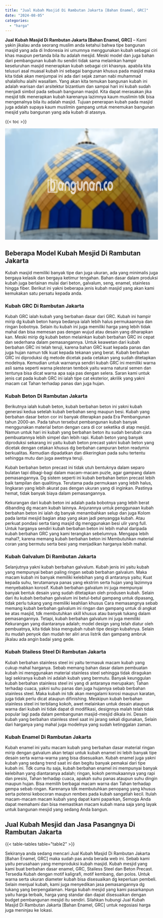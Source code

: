 ```yaml
---
title: "Jual Kubah Masjid Di Rambutan Jakarta [Bahan Enamel, GRC]"
date: "2024-08-05"
categories: 
  - "harga"
---
```


**Jual Kubah Masjid Di Rambutan Jakarta \[Bahan Enamel, GRC\]** – Kami yakin jikalau anda seorang muslim anda ketahui bahwa tipe bangunan masjid yang ada di Indonesia ini umumnya menggunakan kubah sebagai ciri khas maupun pertanda bila itu adalah mesjid. Meski model dan juga bahan dari pembangunan kubah itu sendiri tidak sama melainkan hampir keseluruhan masjid menerapkan kubah sebagai ciri khasnya. apabila kita telusuri asal muasal kubah ini sebagai bangunan khusus pada masjid maka kita tidak akan menjumpai ini ada dari sejak zaman nabi muhammad shalallohu alaihi wasallam. Yang akan kita temukan bangunan kubah ini adalah warisan dari arsitektur bizantium dan sampai hari ini kubah sudah menjadi simbol pada sebuah bangunan masjid. Kita dapat merasakan jika mesjid tdk menerapkan kubah karenanya lazimnya kaum muslimin tdk bisa mengenalnya bila itu adalah masjid. Tujuan penerapan kubah pada masjid juga adalah supaya kaum muslimin gampang untuk menemukan bangunan mesjid yaitu bangunan yang ada kubah di atasnya.

{{< toc >}}

![Jual Kubah Masjid Di Rambutan Jakarta [Bahan Enamel, GRC]](/images/jual-kubah-masjid-45.png)

## Beberapa Model Kubah Mesjid Di Rambutan Jakarta

Kubah masjid memiliki banyak tipe dan juga ukuran, ada yang minimalis juga bergaya kelasik dan bergaya ketimur tengahan. Bahan dasar dalam produksi kubah juga berlainan mulai dari beton, galvalum, seng, enamel, stainless hingga fiber. Berikut ini yakni beberapa jenis kubah masjid yang akan kami kemukakan satu persatu kepada anda.

### Kubah GRC Di Rambutan Jakarta

Kubah GRC ialah kubah yang berbahan dasar dari GRC. Kubah ini hampir mirip dg kubah beton hanya bedanya ialah lebih halus permukaannya dan ringan bobotnya. Selain itu kubah ini juga memiliki harga yang lebih tidak mahal dan bisa memesan pas dengan wujud atau desain yang diharapkan kan. Meski mirip dg kubah beton melainkan kubah berbahan GRC ini cepat dan sederhana dalam pemasangannya. Untuk keawetan dari kubah berbahan GRC ini telah teruji, karena bahan GRC kuat kepada panas dan juga hujan namun tdk kuat kepada tekanan yang berat. Kubah berbahan GRC ini diproduksi dg metode dicetak pada cetakan yang sudah ditetapkan modelnya. Kemudian untuk warnanya sendiri kubah GRC ini memiliki warna asli sama seperti warna plesteran tembok yaitu warna natural semen dan tentunya bisa dicat warna apa saja pas dengan selera. Saran kami untuk jenis cat pada kubah GRC ini ialah tipe cat eksterior, akrilik yang yakni macam cat Tahan terhadap panas dan juga hujan.

### Kubah Beton Di Rambutan Jakarta

Berikutnya ialah kubah beton, kubah berbahan beton ini yakni kubah generasi kedua setelah kubah berbahan seng maupun besi. Kubah yang berbahan dasar beton cor ini banyak diterapkan pada Era Pembangunan tahun 2000-an. Pada tahun tersebut pembangunan kubah banyak menggunakan material beton dengan cara di cor seketika di atap mesjid. Namun untuk hari ini kubah yang berbahan beton itu sudah berubah cara pembuatannya lebih simpel dan lebih rapi. Kubah beton yang banyak diproduksi sekarang ini yaitu kubah beton precast yakni kubah beton yang dicetak dengan cetakan khusus dg berbahan campuran beton readymix berkualitas. Kemudian dipadatkan dan dikeringkan pada suhu tertentu sehingga mutu dan juga awetnya teruji.

Kubah berbahan beton precast ini tidak utuh bentuknya dalam separo bulatan tapi dibagi-bagi dalam macam-macam puzle, agar gampang dalam pemasangannya. Dg sistem seperti ini kubah berbahan beton precast lebih baik tampilan dan qualitinya. Terutama pada permukaan yang lebih halus, lingkaran yang lebih akurat pas dengan ukuran yang di inginkan. Pastinya hemat, tidak banyak biaya dalam pemasangannya.

Kekurangan dari kubah beton ini adalah pada bobotnya yang lebih berat dibanding dg macam kubah lainnya. Anjurannya untuk penggunaan kubah berbahan beton ini ialah dg banyak menambahkan selup dan juga Kolom pada lantai mesjid bagian atap yang akan jadi penyangga kubah. Atau perkuat pondasi serta tiang masjid dg menggunakan besi ulir yang full. Untuk harganya sendiri kubah berbahan beton ini lebih mahal daripada kubah berbahan GRC yang kami terangkan sebelumnya. Mengapa lebih mahal?, karena memang kubah berbahan beton ini Membutuhkan material coran yang bermutu serta besi yang menjadikan harganya lebih mahal.

### Kubah Galvalum Di Rambutan Jakarta

Selanjutnya yakni kubah berbahan galvalum. Kubah jenis ini yaitu kubah yang mempunyai beban paling ringan sebab berbahan galvalum. Maka macam kubah ini banyak memiliki kelebihan yang di antaranya yaitu; Kuat kepada suhu, terutamanya panas yang ekstrim serta hujan yang lazimnya menyebabkan korosif. Kubah berbahan galvalum ini juga mempunyai banyak bentuk desain yang sudah ditetapkan oleh produsen kubah. Selain dari itu kubah berbahan galvalum ini betul-betul gampang untuk dipasang, tidak perlu tukang yang memiliki keahlian khusus Cara memasangnya sebab memang kubah berbahan galvalum ini ringan dan gampang untuk di angkat ke atas masjid, tdk membutuhkan skill khusus atau banyak tukang dalam pemasangannya. Tetapi, kubah berbahan galvalum ini juga memiliki Kekurangan yang diantaranya adalah; model design yang telah diatur oleh pembuatnya, kita tidak bisa mengubah rubah tipe design kubahnya. Selain itu mudah penyok dan mudah ter aliri arus listrik dan gampang ambruk jikalau ada angin badai yang gede.

### Kubah Stailess Steel Di Rambutan Jakarta

Kubah berbahan stainless steel ini yaitu termasuk macam kubah yang cukup mahal harganya. Sebab memang bahan dasar dalam pembuatan kubah ini menggunakan material stainless steel sehingga tidak diragukan lagi sekiranya kubah ini adalah kubah yang bermutu. Banyak keunggulan kubah berbahan stainless steel ini yang di antaranya merupakan; Tahan terhadap cuaca, yakni suhu panas dan juga hujannya sebab berbahan stainless steel. Maka kubah ini tdk akan mengalami korosi maupun karatan, juga tidak perlu dicat ataupun difinishing. Meskipun kubah berbahan stainless steel ini terbilang kokoh, awet melainkan untuk desain ataupun warna dari kubah ini tidak dapat di modifikasi, designnya malah telah tidak popular lagi pada dalam pembangunan masjid-mesjid dikala ini. Desain kubah yang berbahan stainless steel saat ini jarang sekali digunakan, Selain dari harganya yang mahal juga modelnya yang sudah ketinggalan zaman.

### Kubah Enamel Di Rambutan Jakarta

Kubah enamel ini yaitu macam kubah yang berbahan dasar material ringan mirip dengan galvalum akan tetapi untuk kubah enamel ini lebih banyak tipe desain serta warna-warna yang bisa disesuaikan. Kubah enamel juga yakni kubah yang sedang trend saat ini dan begitu banyak pemakai dari tipe kubah ini. Tdk cuma itu saja, kubah berbahan enamel ini mempunyai banyak kelebihan yang diantaranya adalah; ringan, kokoh permukaannya yang rapi dan presisi, Tahan terhadap cuaca, apakah suhu panas ataupun suhu dingin maupun hujan. Bisa memilih berbagai macam warna dan Tahan terhadap gempa sebab ringan. Karenanya tdk membutuhkan penopang yang khusus serta potensi kebocoran maupun rembes pada kubah sangatlah kecil. Itulah macam-macam macam kubah yang dapat kami paparkan, Semoga Anda dapat memahami dan bisa memastikan macam kubah mana saja yang layak untuk bangunan mesjid yang sedang Anda bangun.

## Jual Kubah Mesjid dan Jasa Pasangnya Di Rambutan Jakarta

{{< table-tables table="table2" >}}

Sekiranya anda sedang mencari Jual Kubah Masjid Di Rambutan Jakarta \[Bahan Enamel, GRC\] maka sudah pas anda berada web ini. Sebab kami yaitu perusahaan yang memproduksi kubah masjid. Kubah mesjid yang kami buat berbahan dasar enamel, GRC, Stailess Steel dan Beton Precast. Tersedia Kubah dengan motif kaligrafi, motif kembang, dan polos. Untuk warna serta ukuran diameter kubah bisa disesuaikan dg keperluan pembeli. Selain menjual kubah, kami juga menyedikan jasa pemasangannya dg tukang yang berpengalaman. Harga kubah mesjid yang kami pasarkanpun yaitu harga terbaik, harga yang standar dan dapat disesuaikan dengan budget pembangunan mesjid itu sendiri. Silahkan hubungi Jual Kubah Masjid Di Rambutan Jakarta \[Bahan Enamel, GRC\] untuk negosiasi harga juga meninjau ke lokasi.
